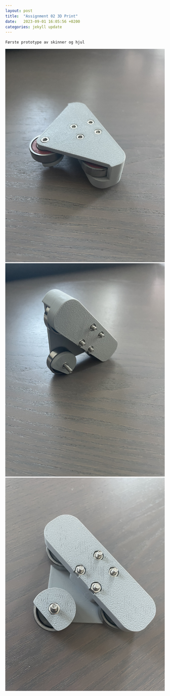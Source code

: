 ```yaml
---
layout: post
title:  "Assignment 02 3D Print"
date:   2023-09-01 16:05:56 +0200
categories: jekyll update
---
```


`Første prototype av skinner og hjul`

![Front av hjul](assests/front.jpeg)
![bakside av hjul](assests/back.jpeg)
![mutter hull](assests/bolts.jpeg)

